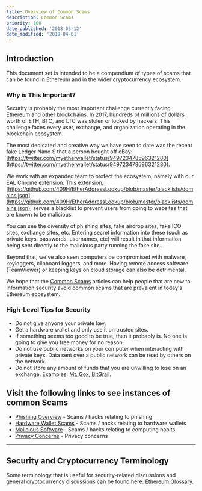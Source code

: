 ```yaml
---
title: Overview of Common Scams
description: Common Scams
priority: 100
date_published: '2018-03-12'
date_modified: '2019-04-01'
---
```


## Introduction

This document set is intended to be a compendium of types of scams that can be found in Ethereum and in the wider cryptocurrency ecosystem.

### Why is This Important?

Security is probably the most important challenge currently facing Ethereum and other blockchains. In 2017, hundreds of millions of dollars worth of ETH, BTC, and LTC was stolen or locked by hackers. This challenge faces every user, exchange, and organization operating in the blockchain ecosystem.

The most dedicated and creative way we have seen to date was the recent fake Ledger Nano S that a person bought off eBay: [https://twitter.com/myetherwallet/status/949723478596321280](https://twitter.com/myetherwallet/status/949723478596321280).

We work with an expanded team to protect the ecosystem, namely with our EAL Chrome extension. This extension,  [https://github.com/409H/EtherAddressLookup/blob/master/blacklists/domains.json](https://github.com/409H/EtherAddressLookup/blob/master/blacklists/domains.json), serves a blacklist to prevent users from going to websites that are known to be malicious.

You can see the diversity of phishing sites, fake airdrop sites, fake ICO sites, exchange sites, etc. Entering secret information into these (such as private keys, passwords, usernames, etc) will result in that information being sent directly to the malicious party running the fake site.

Beyond that, we've also seen computers be compromised with malware, keyloggers, clipboard loggers, and more. Having remote access software (TeamViewer) or keeping keys on cloud storage can also be detrimental.  

We hope that the [Common Scams](/staying-safe/common-scams) articles can help people that are new to information security avoid common scams that are prevalent in today's Ethereum ecosystem.

### High-Level Tips for Security

* Do not give anyone your private key.
* Get a hardware wallet and only use it on trusted sites.
* If something seems too good to be true, then it probably is. No one is going to give you free money for no reason.
* Do not use public networks on your computer when interacting with private keys. Data sent over a public network can be read by others on the network.
* Do not store any amount of funds that you are unwilling to lose on an exchange. Examples: [Mt. Gox](https://en.wikipedia.org/wiki/Mt._Gox), [BitGrail](http://fortune.com/2018/02/11/bitgrail-cryptocurrency-claims-hack/).

## Visit the following links to see instances of common Scams

* [Phishing Overview](/staying-safe/common-scams/phishing-overview) - Scams / hacks relating to phishing
* [Hardware Wallet Scams](/staying-safe/common-scams/hardware-wallet-scams-overview) - Scams / hacks relating to hardware wallets
* [Malicious Software](/staying-safe/common-scams/malicious-software-overview) - Scams / hacks relating to computing habits
* [Privacy Concerns](/staying-safe/common-scams/privacy-concerns-overview) - Privacy concerns

---

## Security and Cryptocurrency Terminology

Some terminology that is useful for security-related discussions and general cryptocurrency discussions can be found here: [Ethereum Glossary](/general-knowledge/ethereum-blockchain/a-glossary-of-common-terms-in-the-ethereum-crypto-space).

